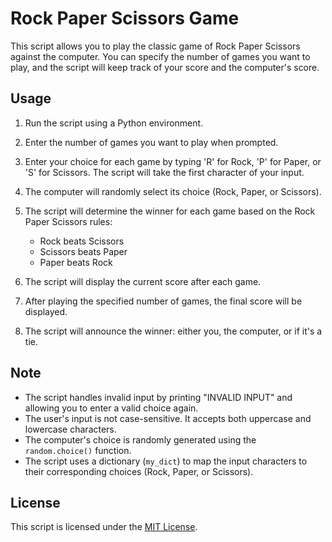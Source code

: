 # Rock Paper Scissors Game

This script allows you to play the classic game of Rock Paper Scissors against the computer. You can specify the number of games you want to play, and the script will keep track of your score and the computer's score.

## Usage

1. Run the script using a Python environment.
2. Enter the number of games you want to play when prompted.
3. Enter your choice for each game by typing 'R' for Rock, 'P' for Paper, or 'S' for Scissors. The script will take the first character of your input.
4. The computer will randomly select its choice (Rock, Paper, or Scissors).
5. The script will determine the winner for each game based on the Rock Paper Scissors rules:

   - Rock beats Scissors
   - Scissors beats Paper
   - Paper beats Rock

6. The script will display the current score after each game.
7. After playing the specified number of games, the final score will be displayed.
8. The script will announce the winner: either you, the computer, or if it's a tie.

## Note

- The script handles invalid input by printing "INVALID INPUT" and allowing you to enter a valid choice again.
- The user's input is not case-sensitive. It accepts both uppercase and lowercase characters.
- The computer's choice is randomly generated using the `random.choice()` function.
- The script uses a dictionary (`my_dict`) to map the input characters to their corresponding choices (Rock, Paper, or Scissors).

## License

This script is licensed under the [MIT License](LICENSE).